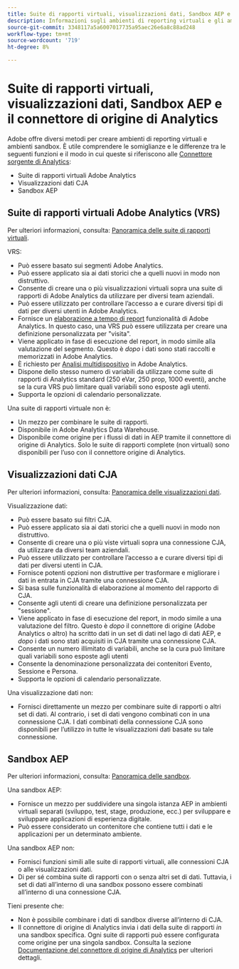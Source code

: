 ```yaml
---
title: Suite di rapporti virtuali, visualizzazioni dati, Sandbox AEP e il connettore di origine di Analytics
description: Informazioni sugli ambienti di reporting virtuali e gli ambienti sandbox.
source-git-commit: 3348117a5a6007017735a95aec26e6a8c88ad248
workflow-type: tm+mt
source-wordcount: '719'
ht-degree: 8%

---
```



# Suite di rapporti virtuali, visualizzazioni dati, Sandbox AEP e il connettore di origine di Analytics

Adobe offre diversi metodi per creare ambienti di reporting virtuali e ambienti sandbox. È utile comprendere le somiglianze e le differenze tra le seguenti funzioni e il modo in cui queste si riferiscono alle [Connettore sorgente di Analytics](https://experienceleague.adobe.com/docs/experience-platform/sources/ui-tutorials/create/adobe-applications/analytics.html?lang=it):

* Suite di rapporti virtuali Adobe Analytics
* Visualizzazioni dati CJA
* Sandbox AEP

## Suite di rapporti virtuali Adobe Analytics (VRS)

Per ulteriori informazioni, consulta: [Panoramica delle suite di rapporti virtuali](https://experienceleague.adobe.com/docs/analytics/components/virtual-report-suites/vrs-about.html?lang=it).

VRS:

* Può essere basato sui segmenti Adobe Analytics.
* Può essere applicato sia ai dati storici che a quelli nuovi in modo non distruttivo.
* Consente di creare una o più visualizzazioni virtuali sopra una suite di rapporti di Adobe Analytics da utilizzare per diversi team aziendali.
* Può essere utilizzato per controllare l’accesso a e curare diversi tipi di dati per diversi utenti in Adobe Analytics.
* Fornisce un [elaborazione a tempo di report](https://experienceleague.adobe.com/docs/analytics/components/virtual-report-suites/vrs-report-time-processing.html?lang=en) funzionalità di Adobe Analytics. In questo caso, una VRS può essere utilizzata per creare una definizione personalizzata per &quot;visita&quot;.
* Viene applicato in fase di esecuzione del report, in modo simile alla valutazione del segmento. Questo è _dopo_ i dati sono stati raccolti e memorizzati in Adobe Analytics.
* È richiesto per [Analisi multidispositivo](https://experienceleague.adobe.com/docs/analytics/components/cda/overview.html?lang=it) in Adobe Analytics.
* Dispone dello stesso numero di variabili da utilizzare come suite di rapporti di Analytics standard (250 eVar, 250 prop, 1000 eventi), anche se la cura VRS può limitare quali variabili sono esposte agli utenti.
* Supporta le opzioni di calendario personalizzate.

Una suite di rapporti virtuale non è:

* Un mezzo per combinare le suite di rapporti.
* Disponibile in Adobe Analytics Data Warehouse.
* Disponibile come origine per i flussi di dati in AEP tramite il connettore di origine di Analytics. Solo le suite di rapporti complete (non virtuali) sono disponibili per l’uso con il connettore origine di Analytics.


## Visualizzazioni dati CJA

Per ulteriori informazioni, consulta: [Panoramica delle visualizzazioni dati](https://experienceleague.adobe.com/docs/analytics-platform/using/cja-dataviews/data-views.html?lang=it).

Visualizzazione dati:

* Può essere basato sui filtri CJA.
* Può essere applicato sia ai dati storici che a quelli nuovi in modo non distruttivo.
* Consente di creare una o più viste virtuali sopra una connessione CJA, da utilizzare da diversi team aziendali.
* Può essere utilizzato per controllare l’accesso a e curare diversi tipi di dati per diversi utenti in CJA.
* Fornisce potenti opzioni non distruttive per trasformare e migliorare i dati in entrata in CJA tramite una connessione CJA.
* Si basa sulle funzionalità di elaborazione al momento del rapporto di CJA.
* Consente agli utenti di creare una definizione personalizzata per &quot;sessione&quot;.
* Viene applicato in fase di esecuzione del report, in modo simile a una valutazione del filtro. Questo è _dopo_ il connettore di origine (Adobe Analytics o altro) ha scritto dati in un set di dati nel lago di dati AEP, e _dopo_ i dati sono stati acquisiti in CJA tramite una connessione CJA.
* Consente un numero illimitato di variabili, anche se la cura può limitare quali variabili sono esposte agli utenti
* Consente la denominazione personalizzata dei contenitori Evento, Sessione e Persona.
* Supporta le opzioni di calendario personalizzate.

Una visualizzazione dati non:

* Fornisci direttamente un mezzo per combinare suite di rapporti o altri set di dati. Al contrario, i set di dati vengono combinati con in una connessione CJA. I dati combinati della connessione CJA sono disponibili per l’utilizzo in tutte le visualizzazioni dati basate su tale connessione.

## Sandbox AEP

Per ulteriori informazioni, consulta: [Panoramica delle sandbox](https://experienceleague.adobe.com/docs/experience-platform/sandbox/home.html?lang=it).

Una sandbox AEP:

* Fornisce un mezzo per suddividere una singola istanza AEP in ambienti virtuali separati (sviluppo, test, stage, produzione, ecc.) per sviluppare e sviluppare applicazioni di esperienza digitale.
* Può essere considerato un contenitore che contiene tutti i dati e le applicazioni per un determinato ambiente.

Una sandbox AEP non:

* Fornisci funzioni simili alle suite di rapporti virtuali, alle connessioni CJA o alle visualizzazioni dati.
* Di per sé combina suite di rapporti con o senza altri set di dati. Tuttavia, i set di dati all’interno di una sandbox possono essere combinati all’interno di una connessione CJA.

Tieni presente che:

* Non è possibile combinare i dati di sandbox diverse all’interno di CJA.
* Il connettore di origine di Analytics invia i dati della suite di rapporti _in_ una sandbox specifica. Ogni suite di rapporti può essere configurata come origine per una singola sandbox. Consulta la sezione [Documentazione del connettore di origine di Analytics](https://experienceleague.adobe.com/docs/experience-platform/sources/ui-tutorials/create/adobe-applications/analytics.html?lang=en) per ulteriori dettagli.